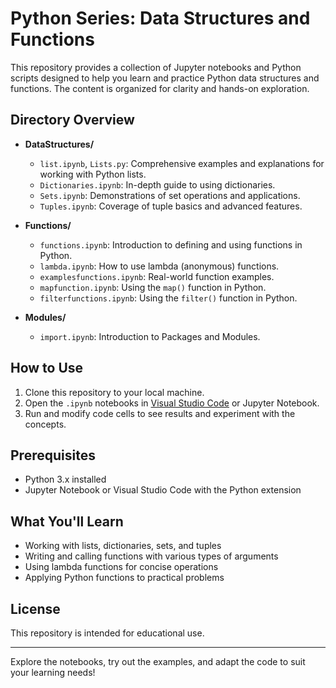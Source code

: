 # Python Series: Data Structures and Functions

This repository provides a collection of Jupyter notebooks and Python scripts designed to help you learn and practice Python data structures and functions. The content is organized for clarity and hands-on exploration.

## Directory Overview

- **DataStructures/**
  - `list.ipynb`, `Lists.py`: Comprehensive examples and explanations for working with Python lists.
  - `Dictionaries.ipynb`: In-depth guide to using dictionaries.
  - `Sets.ipynb`: Demonstrations of set operations and applications.
  - `Tuples.ipynb`: Coverage of tuple basics and advanced features.

- **Functions/**
  - `functions.ipynb`: Introduction to defining and using functions in Python.
  - `lambda.ipynb`: How to use lambda (anonymous) functions.
  - `examplesfunctions.ipynb`: Real-world function examples.
  - `mapfunction.ipynb`: Using the `map()` function in Python.
  - `filterfunctions.ipynb`: Using the `filter()` function in Python.

- **Modules/**
  - `import.ipynb`: Introduction to Packages and Modules.

## How to Use

1. Clone this repository to your local machine.
2. Open the `.ipynb` notebooks in [Visual Studio Code](https://code.visualstudio.com/) or Jupyter Notebook.
3. Run and modify code cells to see results and experiment with the concepts.

## Prerequisites

- Python 3.x installed
- Jupyter Notebook or Visual Studio Code with the Python extension

## What You'll Learn

- Working with lists, dictionaries, sets, and tuples
- Writing and calling functions with various types of arguments
- Using lambda functions for concise operations
- Applying Python functions to practical problems

## License

This repository is intended for educational use.

---

Explore the notebooks, try out the examples, and adapt the code to suit your learning needs!